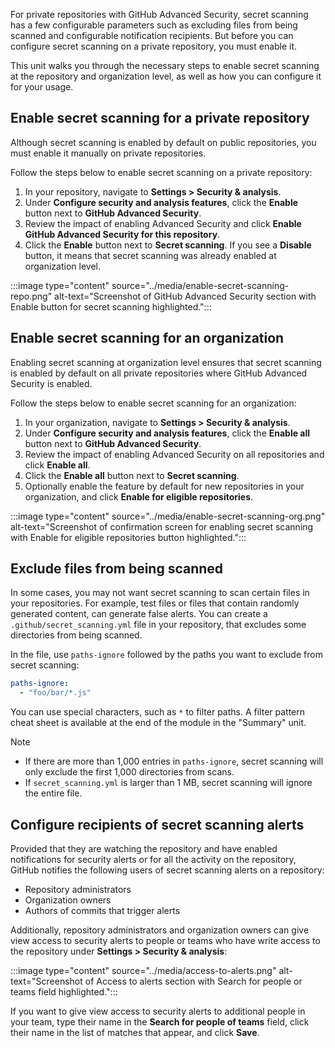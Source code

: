 For private repositories with GitHub Advanced Security, secret scanning has a few configurable parameters such as excluding files from being scanned and configurable notification recipients. But before you can configure secret scanning on a private repository, you must enable it.

This unit walks you through the necessary steps to enable secret scanning at the repository and organization level, as well as how you can configure it for your usage.

## Enable secret scanning for a private repository

Although secret scanning is enabled by default on public repositories, you must enable it manually on private repositories.

Follow the steps below to enable secret scanning on a private repository:

1. In your repository, navigate to **Settings > Security & analysis**.
2. Under **Configure security and analysis features**, click the **Enable** button next to **GitHub Advanced Security**.
3. Review the impact of enabling Advanced Security and click **Enable GitHub Advanced Security for this repository**.
4. Click the **Enable** button next to **Secret scanning**. If you see a **Disable** button, it means that secret scanning was already enabled at organization level.

:::image type="content" source="../media/enable-secret-scanning-repo.png" alt-text="Screenshot of GitHub Advanced Security section with Enable button for secret scanning highlighted.":::

## Enable secret scanning for an organization

Enabling secret scanning at organization level ensures that secret scanning is enabled by default on all private repositories where GitHub Advanced Security is enabled.

Follow the steps below to enable secret scanning for an organization:

1. In your organization, navigate to **Settings > Security & analysis**.
2. Under **Configure security and analysis features**, click the **Enable all** button next to **GitHub Advanced Security**.
3. Review the impact of enabling Advanced Security on all repositories and click **Enable all**.
4. Click the **Enable all** button next to **Secret scanning**.
5. Optionally enable the feature by default for new repositories in your organization, and click **Enable for eligible repositories**.

:::image type="content" source="../media/enable-secret-scanning-org.png" alt-text="Screenshot of confirmation screen for enabling secret scanning with Enable for eligible repositories button highlighted.":::

## Exclude files from being scanned

In some cases, you may not want secret scanning to scan certain files in your repositories. For example, test files or files that contain randomly generated content, can generate false alerts. You can create a `.github/secret_scanning.yml` file in your repository, that excludes some directories from being scanned.

In the file, use `paths-ignore` followed by the paths you want to exclude from secret scanning:

```yml
paths-ignore:
  - "foo/bar/*.js"
```

You can use special characters, such as `*` to filter paths. A filter pattern cheat sheet is available at the end of the module in the "Summary" unit.

> [!Note]
> - If there are more than 1,000 entries in `paths-ignore`, secret scanning will only exclude the first 1,000 directories from scans.
> - If `secret_scanning.yml` is larger than 1 MB, secret scanning will ignore the entire file.

## Configure recipients of secret scanning alerts

Provided that they are watching the repository and have enabled notifications for security alerts or for all the activity on the repository, GitHub notifies the following users of secret scanning alerts on a repository:

- Repository administrators
- Organization owners
- Authors of commits that trigger alerts

Additionally, repository administrators and organization owners can give view access to security alerts to people or teams who have write access to the repository under **Settings > Security & analysis**:

:::image type="content" source="../media/access-to-alerts.png" alt-text="Screenshot of Access to alerts section with Search for people or teams field highlighted.":::

If you want to give view access to security alerts to additional people in your team, type their name in the **Search for people of teams** field, click their name in the list of matches that appear, and click **Save**.
